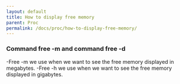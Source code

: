 ```yaml
---
layout: default
title: How to display free memory
parent: Proc
permalink: /docs/proc/how-to-display-free-memory/
---
```


### Command free -m and command free -d

-Free -m we use when we want to see the free memory displayed in megabytes.
-Free -h we use when we want to see the free memory displayed in gigabytes.
